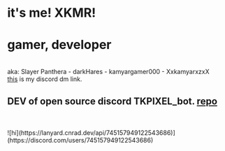 # it's me! XKMR!
<h1>gamer, developer</h1><br/>
aka: Slayer Panthera - darkHares - kamyargamer000 - XxkamyarxzxX<br/>
<a href="https://discord.com/channels/@me/745157949122543686">this</a> is my discord dm link.<br/>
<h2>DEV of open source discord TKPIXEL_bot. <a href="https://github.com/XKMR/tkpixel-js-bot">repo</a></h2>
<br/><br/>
![hi](https://lanyard.cnrad.dev/api/745157949122543686)](https://discord.com/users/745157949122543686)
